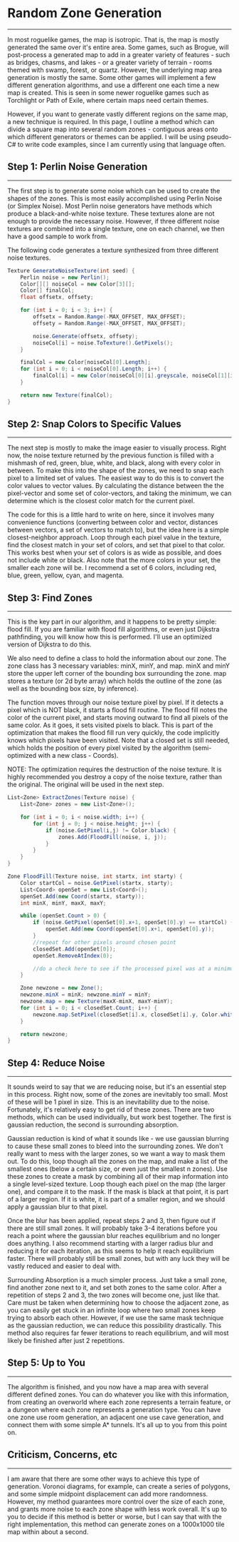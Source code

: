 # Random Zone Generation

---

In most roguelike games, the map is isotropic. That is, the map is mostly generated the same over it's entire area. Some games, such as Brogue, will post-process a generated map to add in a greater variety of features - such as bridges, chasms, and lakes - or a greater variety of terrain - rooms themed with swamp, forest, or quartz. However, the underlying map area generation is mostly the same. Some other games will implement a few different generation algorithms, and use a different one each time a new map is created. This is seen in some newer roguelike games such as Torchlight or Path of Exile, where certain maps need certain themes.

However, if you want to generate vastly different regions on the same map, a new technique is required. In this page, I outline a method which can divide a square map into several random zones - contiguous areas onto which different generators or themes can be applied. I will be using pseudo-C# to write code examples, since I am currently using that language often.

## Step 1: Perlin Noise Generation

---

The first step is to generate some noise which can be used to create the shapes of the zones. This is most easily accomplished using Perlin Noise (or Simplex Noise). Most Perlin noise generators have methods which produce a black-and-white noise texture. These textures alone are not enough to provide the necessary noise. However, if three different noise textures are combined into a single texture, one on each channel, we then have a good sample to work from.

The following code generates a texture synthesized from three different noise textures.

```csharp
Texture GenerateNoiseTexture(int seed) {
    Perlin noise = new Perlin();
    Color[][] noiseCol = new Color[3][];
    Color[] finalCol;
    float offsetx, offsety;

    for (int i = 0; i < 3; i++) {
        offsetx = Random.Range(-MAX_OFFSET, MAX_OFFSET);
        offsety = Random.Range(-MAX_OFFSET, MAX_OFFSET);

        noise.Generate(offsetx, offsety);
        noiseCol[i] = noise.ToTexture().GetPixels();
    }

    finalCol = new Color[noiseCol[0].Length];
    for (int i = 0; i < noiseCol[0].Length; i++) {
        finalCol[i] = new Color(noiseCol[0][i].greyscale, noiseCol[1][i].greyscale, noiseCol[2][i].greyscale);
    }

    return new Texture(finalCol);
}
```

## Step 2: Snap Colors to Specific Values

---

The next step is mostly to make the image easier to visually process. Right now, the noise texture returned by the previous function is filled with a mishmash of red, green, blue, white, and black, along with every color in between. To make this into the shape of the zones, we need to snap each pixel to a limited set of values. The easiest way to do this is to convert the color values to vector values. By calculating the distance between the the pixel-vector and some set of color-vectors, and taking the minimum, we can determine which is the closest color match for the current pixel.

The code for this is a little hard to write on here, since it involves many convenience functions (converting between color and vector, distances between vectors, a set of vectors to match to), but the idea here is a simple closest-neighbor approach. Loop through each pixel value in the texture, find the closest match in your set of colors, and set that pixel to that color. This works best when your set of colors is as wide as possible, and does not include white or black. Also note that the more colors in your set, the smaller each zone will be. I recommend a set of 6 colors, including red, blue, green, yellow, cyan, and magenta.

## Step 3: Find Zones

---

This is the key part in our algorithm, and it happens to be pretty simple: flood fill. If you are familiar with flood fill algorithms, or even just Dijkstra pathfinding, you will know how this is performed. I'll use an optimized version of Dijkstra to do this.

We also need to define a class to hold the information about our zone. The zone class has 3 necessary variables: minX, minY, and map. minX and minY store the upper left corner of the bounding box surrounding the zone. map stores a texture (or 2d byte array) which holds the outline of the zone (as well as the bounding box size, by inference).

The function moves through our noise texture pixel by pixel. If it detects a pixel which is NOT black, it starts a flood fill routine. The flood fill notes the color of the current pixel, and starts moving outward to find all pixels of the same color. As it goes, it sets visited pixels to black. This is part of the optimization that makes the flood fill run very quickly, the code implicitly knows which pixels have been visited. Note that a closed set is still needed, which holds the position of every pixel visited by the algorithm (semi-optimized with a new class - Coords).

NOTE: The optimization requires the destruction of the noise texture. It is highly recommended you destroy a copy of the noise texture, rather than the original. The original will be used in the next step.

```csharp
List<Zone> ExtractZones(Texture noise) {
    List<Zone> zones = new List<Zone>();

    for (int i = 0; i < noise.width; i++) {
        for (int j = 0; j < noise.height; j++) {
            if (noise.GetPixel(i,j) != Color.black) {
                zones.Add(FloodFill(noise, i, j));
            }
        }
    }
}

Zone FloodFill(Texture noise, int startx, int starty) {
    Color startCol = noise.GetPixel(startx, starty);
    List<Coord> openSet = new List<Coord>();
    openSet.Add(new Coord(startx, starty));
    int minX, minY, maxX, maxY;

    while (openSet.Count > 0) {
        if (noise.GetPixel(openSet[0].x+1, openSet[0].y) == startCol) {
            openSet.Add(new Coord(openSet[0].x+1, openSet[0].y));
        }
        //repeat for other pixels around chosen point
        closedSet.Add(openSet[0]);
        openSet.RemoveAtIndex(0);

        //do a check here to see if the processed pixel was at a minimum in x or y, or a maximum. If it was, set the new values.
    }

    Zone newzone = new Zone();
    newzone.minX = minX; newzone.minY = minY;
    newzone.map = new Texture(maxX-minX, maxY-minY);
    for (int i = 0; i < closedSet.Count; i++) {
        newzone.map.SetPixel(closedSet[i].x, closedSet[i].y, Color.white);
    }

    return newzone;
}
```

## Step 4: Reduce Noise

---

It sounds weird to say that we are reducing noise, but it's an essential step in this process. Right now, some of the zones are inevitably too small. Most of these will be 1 pixel in size. This is an inevitability due to the noise. Fortunately, it's relatively easy to get rid of these zones. There are two methods, which can be used individually, but work best together. The first is gaussian reduction, the second is surrounding absorption.

Gaussian reduction is kind of what it sounds like - we use gaussian blurring to cause these small zones to bleed into the surrounding zones. We don't really want to mess with the larger zones, so we want a way to mask them out. To do this, loop though all the zones on the map, and make a list of the smallest ones (below a certain size, or even just the smallest n zones). Use these zones to create a mask by combining all of their map information into a single level-sized texture. Loop though each pixel on the map (the larger one), and compare it to the mask. If the mask is black at that point, it is part of a larger region. If it is white, it is part of a smaller region, and we should apply a gaussian blur to that pixel.

Once the blur has been applied, repeat steps 2 and 3, then figure out if there are still small zones. It will probably take 3-4 iterations before you reach a point where the gaussian blur reaches equilibrium and no longer does anything. I also recommend starting with a larger radius blur and reducing it for each iteration, as this seems to help it reach equilibrium faster. There will probably still be small zones, but with any luck they will be vastly reduced and easier to deal with.

Surrounding Absorption is a much simpler process. Just take a small zone, find another zone next to it, and set both zones to the same color. After a repetition of steps 2 and 3, the two zones will become one, just like that. Care must be taken when determining how to choose the adjacent zone, as you can easily get stuck in an infinite loop where two small zones keep trying to absorb each other. However, if we use the same mask technique as the gaussian reduction, we can reduce this possibility drastically. This method also requires far fewer iterations to reach equilibrium, and will most likely be finished after just 2 repetitions.

## Step 5: Up to You

---

The algorithm is finished, and you now have a map area with several different defined zones. You can do whatever you like with this information, from creating an overworld where each zone represents a terrain feature, or a dungeon where each zone represents a generation type. You can have one zone use room generation, an adjacent one use cave generation, and connect them with some simple A\* tunnels. It's all up to you from this point on.

## Criticism, Concerns, etc

---

I am aware that there are some other ways to achieve this type of generation. Voronoi diagrams, for example, can create a series of polygons, and some simple midpoint displacement can add more randomness. However, my method guarantees more control over the size of each zone, and grants more noise to each zone shape with less work overall. It's up to you to decide if this method is better or worse, but I can say that with the right implementation, this method can generate zones on a 1000x1000 tile map within about a second.

